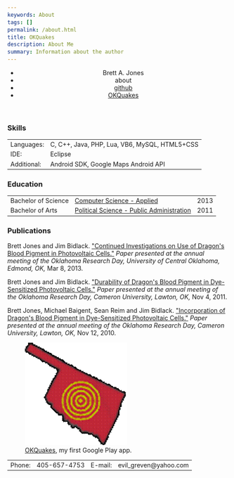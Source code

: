 ```yaml
---
keywords: About
tags: []
permalink: /about.html
title: OKQuakes
description: About Me
summary: Information about the author
---
```

  <main>
    <header>
      <nav class="navbar navbar-inverse navbar-static-top">
        <ul>
          <li>Brett A. Jones</li>
          <li><a class="current">about</a></li>
          <li><a href="https://github.com/EvilGreven">github</a></li>
          <li><a href="index.html">OKQuakes</a></li>
        </ul>
      </nav>
    </header>
    <section>
      <article>
        <h1>Skills</h1>
        <table>
          <tr>
            <td>Languages:</td>
            <td>C, C++, Java, PHP, Lua, VB6, MySQL, HTML5+CSS</td>
          </tr>
          <tr>
            <td>IDE:</td>
            <td>Eclipse</td>
          </tr>
          <tr>
            <td>Additional:</td>
            <td>Android SDK, Google Maps Android API</td>
          </tr>
        </table>
      </article>
      <article>
        <h1>Education</h1>
        <table>
          <tr>
            <td>Bachelor of Science</td>
            <td><a href="http://cs.uco.edu/Home4/Degrees#2">Computer Science - Applied</a></td>
            <td>2013</td>
          </tr>
          <tr>
            <td>Bachelor of Arts</td>
            <td><a href="http://www.uco.edu/la/political-science/degrees/ba-ps-pa.asp">Political Science - Public Administration</a></td>
            <td>2011</td>
          </tr>
        </table>
      </article>
      <article>
        <h1>Publications</h1>
          <p>Brett Jones and Jim Bidlack. <a href="https://www.uco.edu/academic-affairs/research-grants/files/ord/abstractbook-spreads-pressready.pdf">"Continued Investigations on Use of Dragon's Blood Pigment in Photovoltaic Cells."</a> <i>Paper presented at the annual meeting of the Oklahoma Research Day, University of Central Oklahoma, Edmond, OK,</i> Mar 8, 2013.</p>
          <p>Brett Jones and Jim Bidlack. <a href="https://www.uco.edu/academic-affairs/research-grants/files/ord/2011%20ORD%20Index%20of%20Titles.pdf">"Durability of Dragon's Blood Pigment in Dye-Sensitized Photovoltaic Cells."</a> <i>Paper presented at the annual meeting of the Oklahoma Research Day, Cameron University, Lawton, OK,</i> Nov 4, 2011.</p>
          <p>Brett Jones, Michael Baigent, Sean Reim and Jim Bidlack. <a href="http://www.swosu.edu/administration/osp/news/research-day-10/ORD-abstracts11.pdf">"Incorporation of Dragon's Blood Pigment in Dye-Sensitized Photovoltaic Cells."</a> <i>Paper presented at the annual meeting of the Oklahoma Research Day, Cameron University, Lawton, OK,</i> Nov 12, 2010.</p>
      </article>
    </section>
    <aside>
        <figure>
          <img src="images/okquakes_big.gif" alt="OKQuakes" />
          <figcaption>
            <a href="https://play.google.com/store/apps/details?id=com.evilgreven.okquakes">OKQuakes</a>, my first Google Play app.
          </figcaption>
        </figure>
    </aside>
    <footer>
      <table>
        <tr>
          <td>Phone:</td>
          <td>405-657-4753</td>
          <td>E-mail:</td>
          <td>evil_greven@yahoo.com</td>
        </tr>
      </table>
    </footer>
  </main>
